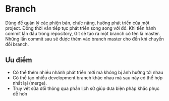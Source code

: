 # Branch
Dùng để quản lý các phiên bản, chức năng, hướng phát triển của một project. Đồng thời vẫn tiếp tục phát triển song song với đó.
Khi tiến hành commit lần đầu trong repository, Git sẽ tạo ra một branch có tên là master. Những lần commit sau sẽ được thêm vào branch master cho đến khi chuyển đổi branch.
## Ưu điểm
- Có thể thêm nhiều nhánh phát triển mới mà không bị ảnh hưởng tới nhau
- Có thể tạo nhiều development branch khác nhau mà sau này có thể hợp nhất lại (merge).
- Truy vết sửa đổi thông qua phần lịch sử giúp đưa biện pháp khắc phục dễ hơn
